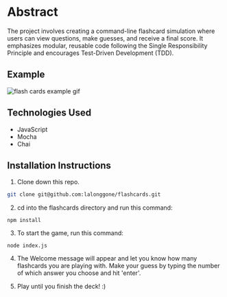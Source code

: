 # Abstract
The project involves creating a command-line flashcard simulation where users can view questions, make guesses, and receive a final score. It emphasizes modular, reusable code following the Single Responsibility Principle and encourages Test-Driven Development (TDD).





<!-- A GIF of the working application -->
## Example

![flash cards example gif](https://media4.giphy.com/media/v1.Y2lkPTc5MGI3NjExd21hY3dkanFseXo5MnJmeTJ3Mjd0bjY2ZmM5MGhjNWJ6emo0Z2NpYiZlcD12MV9pbnRlcm5hbF9naWZfYnlfaWQmY3Q9Zw/kfvbuZUXpCHTPRzCEY/giphy.gif)

## Technologies Used
- JavaScript
- Mocha
- Chai


## Installation Instructions

1. Clone down this repo.

```bash 
git clone git@github.com:lalonggone/flashcards.git
```

2. cd into the flashcards directory and run this command:

```
npm install
```

3. To start the game, run this command:

```
node index.js
```

4. The Welcome message will appear and let you know how many flashcards you are playing with. Make your guess by typing the number of which answer you choose and hit 'enter'.

5. Play until you finish the deck! :)